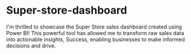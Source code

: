 # Super-store-dashboard
I'm thrilled to showcase the Super Store sales dashboard created using Power BI! This powerful tool has allowed me to transform raw sales data into actionable insights, Success, enabling businesses to make informed decisions and drive.
